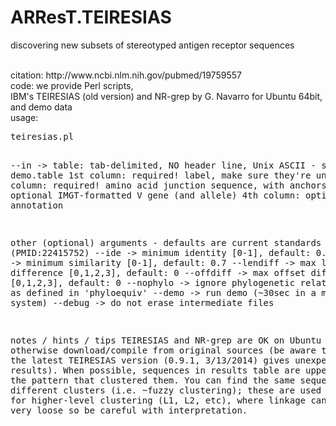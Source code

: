 # ARResT.TEIRESIAS
discovering new subsets of stereotyped antigen receptor sequences

</br>
citation: http://www.ncbi.nlm.nih.gov/pubmed/19759557</br>
code: we provide Perl scripts,</br>
IBM's TEIRESIAS (old version) and NR-grep by G. Navarro for Ubuntu 64bit,</br>
and demo data</br>
usage:
<pre>
teiresias.pl

--in        -> table: tab-delimited, NO header line, Unix ASCII - see demo.table
 1st column:  required!  label, make sure they're unique
 2nd column:  required!  amino acid junction sequence, with anchors
 3rd column:  optional   IMGT-formatted V gene (and allele)
 4th column:  optional   annotation

other (optional) arguments - defaults are current standards for CLL (PMID:22415752)
--ide       -> minimum identity [0-1], default: 0.5
--sim       -> minimum similarity [0-1], default: 0.7
--lendiff   -> max length difference [0,1,2,3], default: 0
--offdiff   -> max offset difference [0,1,2,3], default: 0
--nophylo   -> ignore phylogenetic relationships as defined in 'phyloequiv'
--demo      -> run demo (~30sec in a multicore system)
--debug     -> do not erase intermediate files


notes / hints / tips
TEIRESIAS and NR-grep are OK on Ubuntu 64bit, otherwise download/compile from original sources
(be aware though that the latest TEIRESIAS version (0.9.1, 3/13/2014) gives unexpected results).
When possible, sequences in results table are uppercased with the pattern that clustered them.
You can find the same sequence in different clusters (i.e. ~fuzzy clustering);
these are used as linkers for higher-level clustering (L1, L2, etc),
where linkage can actually be very loose so be careful with interpretation.
</pre>

